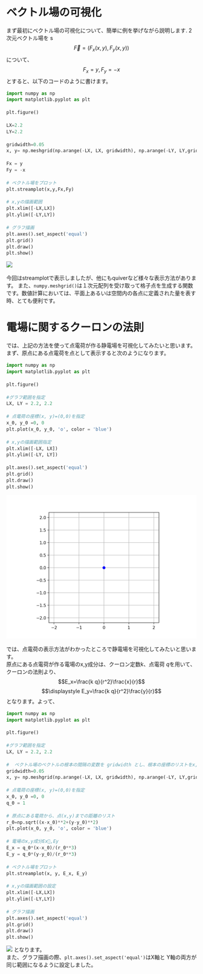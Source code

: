 # ベクトル場の可視化
まず最初にベクトル場の可視化について、簡単に例を挙げながら説明します.
2次元ベクトル場を
s$$\vec{F} = \left( F_x(x, y), F_y(x, y) \right)$$
について、
$$F_x = y, F_y = -x$$
とすると、以下のコードのように書けます。
```python
import numpy as np
import matplotlib.pyplot as plt

plt.figure()

LX=2.2
LY=2.2

gridwidth=0.05
x, y= np.meshgrid(np.arange(-LX, LX, gridwidth), np.arange(-LY, LY,gridwidth)) 

Fx = y
Fy = -x

# ベクトル場をプロット
plt.streamplot(x,y,Fx,Fy)

# x,yの描画範囲
plt.xlim([-LX,LX])
plt.ylim([-LY,LY])

# グラフ描画
plt.axes().set_aspect('equal')
plt.grid()
plt.draw()
plt.show()
```
![](https://storage.googleapis.com/zenn-user-upload/8x5d7n6d2vrephpt6b9qb4lphyhr)

今回はstreamplotで表示しましたが、他にもquiverなど様々な表示方法があります。
また、`numpy.meshgrid()`は１次元配列を受け取って格子点を生成する関数です。数値計算においては、平面上あるいは空間内の各点に定義された量を表す時、とても便利です。

# 電場に関するクーロンの法則
では、上記の方法を使って点電荷が作る静電場を可視化してみたいと思います。<br>
まず、原点にある点電荷を点として表示すると次のようになります。
```python
import numpy as np
import matplotlib.pyplot as plt

plt.figure()

#グラフ範囲を指定
LX, LY = 2.2, 2.2

# 点電荷の座標(x, y)=(0,0)を指定
x_0, y_0 =0, 0
plt.plot(x_0, y_0, 'o', color = 'blue')

# x,yの描画範囲指定
plt.xlim([-LX, LX])
plt.ylim([-LY, LY])

plt.axes().set_aspect('equal')
plt.grid()
plt.draw()
plt.show()
```
![](Figure_1.png)
<!-- ここに画像を入れる -->

では、点電荷の表示方法がわかったところで静電場を可視化してみたいと思います。<br>
原点にある点電荷が作る電場のx,y成分は、クーロン定数$k$、点電荷 $q$を用いて、クーロンの法則より、
$$E_x=\frac{k q}{r^2}\frac{x}{r}$$
$$\displaystyle E_y=\frac{k q}{r^2}\frac{y}{r}$$
となります。よって、
```python
import numpy as np
import matplotlib.pyplot as plt

plt.figure()

#グラフ範囲を指定
LX, LY = 2.2, 2.2

#  ベクトル場のベクトルの根本の間隔の変数を gridwidth とし、根本の座標のリストをx,yとします。
gridwidth=0.05
x, y= np.meshgrid(np.arange(-LX, LX, gridwidth), np.arange(-LY, LY,gridwidth)) 

# 点電荷の座標(x, y)=(0,0)を指定
x_0, y_0 =0, 0
q_0 = 1

# 原点にある電荷から、点(x,y)までの距離のリスト
r_0=np.sqrt((x-x_0)**2+(y-y_0)**2) 
plt.plot(x_0, y_0, 'o', color = 'blue')

# 電場のx,y成分Ex,Ey
E_x = q_0*(x-x_0)/(r_0**3)
E_y = q_0*(y-y_0)/(r_0**3)

# ベクトル場をプロット
plt.streamplot(x, y, E_x, E_y)

# x,yの描画範囲の設定
plt.xlim([-LX,LX])
plt.ylim([-LY,LY])

# グラフ描画
plt.axes().set_aspect('equal')
plt.grid()
plt.draw()
plt.show()
```

![](Zenn-Archive/Figure_2.png)
となります。<br>
また、グラフ描画の際、`plt.axes().set_aspect('equal')`はX軸と Y軸の両方が同じ範囲になるように設定しました。